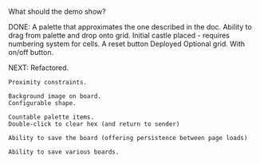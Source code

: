 What should the demo show?

DONE:
	A palette that approximates the one described in the doc. 
	Ability to drag from palette and drop onto grid.
	Initial castle placed - requires numbering system for cells.
	A reset button
	Deployed
	Optional grid.  With on/off button.

NEXT:
	Refactored.

	Proximity constraints.

	Background image on board.
	Configurable shape.

	Countable palette items.
	Double-click to clear hex (and return to sender)

	Ability to save the board (offering persistence between page loads)

	Ability to save various boards.
